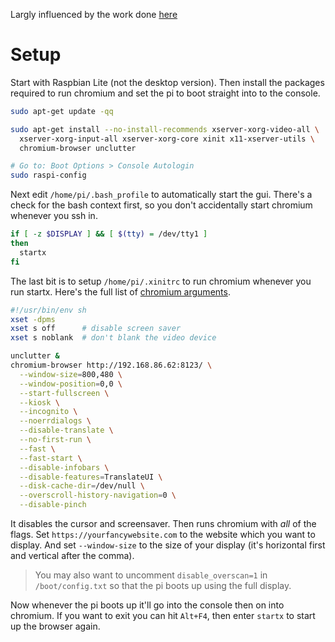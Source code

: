 Largly influenced by the work done [here](https://blog.r0b.io/post/minimal-rpi-kiosk/)

# Setup

Start with Raspbian Lite (not the desktop version). Then install the packages required to run chromium and set the pi to boot straight into to the console.

```bash
sudo apt-get update -qq

sudo apt-get install --no-install-recommends xserver-xorg-video-all \
  xserver-xorg-input-all xserver-xorg-core xinit x11-xserver-utils \
  chromium-browser unclutter

# Go to: Boot Options > Console Autologin
sudo raspi-config
```

Next edit `/home/pi/.bash_profile` to automatically start the gui. There's a check for the bash context first, so you don't accidentally start chromium whenever you ssh in.

```bash
if [ -z $DISPLAY ] && [ $(tty) = /dev/tty1 ]
then
  startx
fi
```

The last bit is to setup `/home/pi/.xinitrc` to run chromium whenever you run startx. Here's the full list of [chromium arguments](https://peter.sh/experiments/chromium-command-line-switches/).

```bash
#!/usr/bin/env sh
xset -dpms
xset s off      # disable screen saver
xset s noblank  # don't blank the video device

unclutter &
chromium-browser http://192.168.86.62:8123/ \
  --window-size=800,480 \
  --window-position=0,0 \
  --start-fullscreen \
  --kiosk \
  --incognito \
  --noerrdialogs \
  --disable-translate \
  --no-first-run \
  --fast \
  --fast-start \
  --disable-infobars \
  --disable-features=TranslateUI \
  --disk-cache-dir=/dev/null \
  --overscroll-history-navigation=0 \
  --disable-pinch
```

It disables the cursor and screensaver. Then runs chromium with *all* of the flags. Set `https://yourfancywebsite.com` to the website which you want to display. And set `--window-size` to the size of your display (it's horizontal first and vertical after the comma).

> You may also want to uncomment `disable_overscan=1` in `/boot/config.txt` so that the pi boots up using the full display.

Now whenever the pi boots up it'll go into the console then on into chromium. If you want to exit you can hit `Alt+F4`, then enter `startx` to start up the browser again.